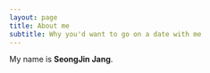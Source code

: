 ```yaml
---
layout: page
title: About me
subtitle: Why you'd want to go on a date with me
---
```


My name is **SeongJin Jang**.
